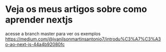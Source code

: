 # Veja os meus artigos sobre como aprender nextjs
acesse a branch master para ver os exemplos <br />
https://medium.com/@ivanilsonmartinsantonio7/introdu%C3%A7%C3%A3o-ao-next-js-44a4b92080fc
